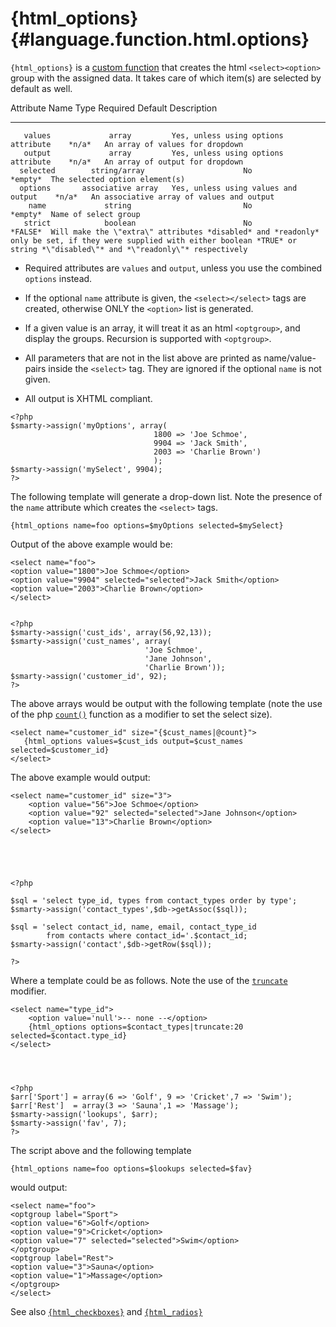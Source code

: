 {html\_options} {#language.function.html.options}
===============

`{html_options}` is a [custom function](#language.custom.functions) that
creates the html `<select><option>` group with the assigned data. It
takes care of which item(s) are selected by default as well.

   Attribute Name         Type                       Required                 Default  Description
  ---------------- ------------------- ------------------------------------- --------- -------------------------------------------------------------------------------------------------------------------------------------------------------------------------------------
       values             array         Yes, unless using options attribute    *n/a*   An array of values for dropdown
       output             array         Yes, unless using options attribute    *n/a*   An array of output for dropdown
      selected        string/array                      No                    *empty*  The selected option element(s)
      options       associative array   Yes, unless using values and output    *n/a*   An associative array of values and output
        name             string                         No                    *empty*  Name of select group
       strict            boolean                        No                    *FALSE*  Will make the \"extra\" attributes *disabled* and *readonly* only be set, if they were supplied with either boolean *TRUE* or string *\"disabled\"* and *\"readonly\"* respectively

-   Required attributes are `values` and `output`, unless you use the
    combined `options` instead.

-   If the optional `name` attribute is given, the `<select></select>`
    tags are created, otherwise ONLY the `<option>` list is generated.

-   If a given value is an array, it will treat it as an html
    `<optgroup>`, and display the groups. Recursion is supported with
    `<optgroup>`.

-   All parameters that are not in the list above are printed as
    name/value-pairs inside the `<select>` tag. They are ignored if the
    optional `name` is not given.

-   All output is XHTML compliant.

<!-- -->


    <?php
    $smarty->assign('myOptions', array(
                                    1800 => 'Joe Schmoe',
                                    9904 => 'Jack Smith',
                                    2003 => 'Charlie Brown')
                                    );
    $smarty->assign('mySelect', 9904);
    ?>

      

The following template will generate a drop-down list. Note the presence
of the `name` attribute which creates the `<select>` tags.


    {html_options name=foo options=$myOptions selected=$mySelect}

      

Output of the above example would be:


    <select name="foo">
    <option value="1800">Joe Schmoe</option>
    <option value="9904" selected="selected">Jack Smith</option>
    <option value="2003">Charlie Brown</option>
    </select>


    <?php
    $smarty->assign('cust_ids', array(56,92,13));
    $smarty->assign('cust_names', array(
                                  'Joe Schmoe',
                                  'Jane Johnson',
                                  'Charlie Brown'));
    $smarty->assign('customer_id', 92);
    ?>

      

The above arrays would be output with the following template (note the
use of the php [`count()`](https://www.php.net/function.count) function as a
modifier to set the select size).


    <select name="customer_id" size="{$cust_names|@count}">
       {html_options values=$cust_ids output=$cust_names selected=$customer_id}
    </select>

      

The above example would output:


    <select name="customer_id" size="3">
        <option value="56">Joe Schmoe</option>
        <option value="92" selected="selected">Jane Johnson</option>
        <option value="13">Charlie Brown</option>
    </select>


      


    <?php

    $sql = 'select type_id, types from contact_types order by type';
    $smarty->assign('contact_types',$db->getAssoc($sql));

    $sql = 'select contact_id, name, email, contact_type_id
            from contacts where contact_id='.$contact_id;
    $smarty->assign('contact',$db->getRow($sql));

    ?>

Where a template could be as follows. Note the use of the
[`truncate`](#language.modifier.truncate) modifier.


    <select name="type_id">
        <option value='null'>-- none --</option>
        {html_options options=$contact_types|truncate:20 selected=$contact.type_id}
    </select>

      


    <?php
    $arr['Sport'] = array(6 => 'Golf', 9 => 'Cricket',7 => 'Swim');
    $arr['Rest']  = array(3 => 'Sauna',1 => 'Massage');
    $smarty->assign('lookups', $arr);
    $smarty->assign('fav', 7);
    ?>

      

The script above and the following template


    {html_options name=foo options=$lookups selected=$fav}

      

would output:


    <select name="foo">
    <optgroup label="Sport">
    <option value="6">Golf</option>
    <option value="9">Cricket</option>
    <option value="7" selected="selected">Swim</option>
    </optgroup>
    <optgroup label="Rest">
    <option value="3">Sauna</option>
    <option value="1">Massage</option>
    </optgroup>
    </select>

See also [`{html_checkboxes}`](#language.function.html.checkboxes) and
[`{html_radios}`](#language.function.html.radios)
